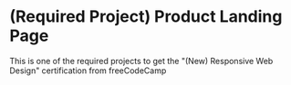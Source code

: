 # (Required Project) Product Landing Page

This is one of the required projects to get the "(New) Responsive Web Design" certification from freeCodeCamp